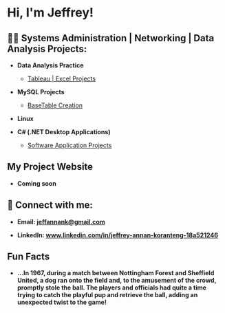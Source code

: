 <h1>Hi, I'm Jeffrey! </h1>

<h2>👨‍💻 Systems Administration | Networking | Data Analysis Projects:</h2>

- <b>Data Analysis Practice </b>
  - [Tableau | Excel Projects](https://github.com/berlongit/Data-Analysis/tree/main)
- <b>MySQL Projects</b>
  -  [BaseTable Creation](https://github.com/berlongit/MySQL) 

- <b>Linux</b>
 
  
 
 
- <b>C# (.NET Desktop Applications)</b>
  - [Software Application Projects](https://github.com/berlongit/.Net-Programming/tree/main)
  


<h2>My Project Website</h2>

- <b>Coming soon</b>

<h2> 🤳 Connect with me:</h2>

- <b>Email: jeffannank@gmail.com</b>

- <b>LinkedIn: www.linkedin.com/in/jeffrey-annan-koranteng-18a521246</b>

<h2>Fun Facts</h2>

- <b>...In 1967, during a match between Nottingham Forest and Sheffield United, a dog ran onto the field and, to the amusement of the crowd, promptly stole the ball. The players and officials had quite a time trying to catch the playful pup and retrieve the ball, adding an unexpected twist to the game!</b>





